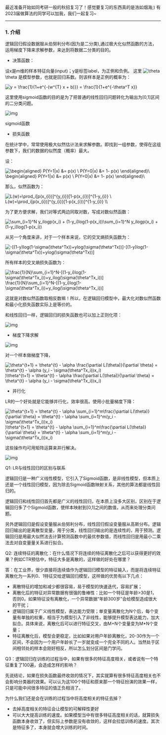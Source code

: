 最近准备开始如同考研一般的秋招复习了！感觉要复习的东西真的是浩如烟海;) 有2023届做算法的同学可以加我，我们一起复习~

------

### 1. 介绍

逻辑回归假设数据服从伯努利分布(因为是二分类),通过极大化似然函数的方法，运用梯度下降来求解参数，来达到将数据二分类的目的。

- 决策函数：

设x是m维的样本特征向量(input)；y是标签label，为正例和负例。 这里 ![\theta](https://www.zhihu.com/equation?tex=%5Ctheta)\theta 是模型参数，也就是回归系数。则该样本是正例的概率为：

![ y = \frac{1}{1+e^{-(w^{T} x + b)}}   = \frac{1}{1+e^{-\theta^T x}}](https://www.zhihu.com/equation?tex=%20y%20%3D%20%5Cfrac%7B1%7D%7B1%2Be%5E%7B-(w%5E%7BT%7D%20x%20%2B%20b)%7D%7D%20%20%20%3D%20%5Cfrac%7B1%7D%7B1%2Be%5E%7B-%5Ctheta%5ET%20x%7D%7D) 

这里使用sigmoid函数的目的是为了把普通的线性回归问题转化为输出为[0,1]区间的二分类问题。

![img](https://pic4.zhimg.com/v2-2a9742ad65ddecb5800e05061b50e7ef_b.png)

sigmoid函数

- 损失函数

在统计学中，常常使用极大似然估计法来求解参数。即找到一组参数，使得在这组参数下，我们的数据的似然度（概率）最大。

设：

![\begin{aligned} P(Y=1|x) &= p(x) \\  P(Y=0|x) &= 1- p(x) \end{aligned}\\](https://www.zhihu.com/equation?tex=%5Cbegin%7Baligned%7D%20P(Y%3D1%7Cx)%20%26%3D%20p(x)%20%5C%5C%20%20P(Y%3D0%7Cx)%20%26%3D%201-%20p(x)%20%5Cend%7Baligned%7D%5C%5C)\begin{aligned} P(Y=1|x) &= p(x) \\  P(Y=0|x) &= 1- p(x) \end{aligned}\\

那么，似然函数为：

![L(w)=\prod_i[p(x_{i})]^{y_{i}}[1-p(x_{i})]^{1-y_{i}}  \\](https://www.zhihu.com/equation?tex=L(w)%3D%5Cprod_i%5Bp(x_%7Bi%7D)%5D%5E%7By_%7Bi%7D%7D%5B1-p(x_%7Bi%7D)%5D%5E%7B1-y_%7Bi%7D%7D%20%20%5C%5C)L(w)=\prod_i[p(x_{i})]^{y_{i}}[1-p(x_{i})]^{1-y_{i}}  \\

为了更方便求解，我们对等式两边同取对数，写成对数似然函数：

![\sum_{i=1}^N y_ilogp(x_i) + (1-y_i)log(1-p(x_i))](https://www.zhihu.com/equation?tex=%5Csum_%7Bi%3D1%7D%5EN%20y_ilogp(x_i)%20%2B%20(1-y_i)log(1-p(x_i)))\sum_{i=1}^N y_ilogp(x_i) + (1-y_i)log(1-p(x_i)) 

从另一个角度来讲，对于一个样本来说，它的交叉熵损失函数为：

![-[(1-y)log(1-\sigma(\theta^Tx))+ylog(\sigma(\theta^Tx))]](https://www.zhihu.com/equation?tex=-%5B(1-y)log(1-%5Csigma(%5Ctheta%5ETx))%2Bylog(%5Csigma(%5Ctheta%5ETx))%5D)-[(1-y)log(1-\sigma(\theta^Tx))+ylog(\sigma(\theta^Tx))] 

所有样本的交叉熵损失函数为：

![\frac{1}{N}\sum_{i=1}^N-[(1-y_i)log(1-\sigma(\theta^Tx_i))+y_ilog(\sigma(\theta^Tx_i))]](https://www.zhihu.com/equation?tex=%5Cfrac%7B1%7D%7BN%7D%5Csum_%7Bi%3D1%7D%5EN-%5B(1-y_i)log(1-%5Csigma(%5Ctheta%5ETx_i))%2By_ilog(%5Csigma(%5Ctheta%5ETx_i))%5D)\frac{1}{N}\sum_{i=1}^N-[(1-y_i)log(1-\sigma(\theta^Tx_i))+y_ilog(\sigma(\theta^Tx_i))]

这就是对数似然函数取相反数嘛！所以，在逻辑回归模型中，最大化对数似然函数和最小化损失函数实际上是等价的。

和线性回归一样，逻辑回归的损失函数也可以加上正则化项：

![img](https://pic3.zhimg.com/80/v2-0d6004d8ed9e9f5e286bfa93c4ef1861_1440w.png)

- 梯度下降求解

![img](https://pic3.zhimg.com/v2-e9b19e804cbb8cdad22041b4523270b2_b.jpeg)

对一个样本做梯度下降，

![\theta^{t+1} = \theta^{t} - \alpha \frac{\partial L(\theta)}{\partial \theta} =  \theta^{t} - \alpha (y_i - \sigma(\theta^Tx_i))x_i)](https://www.zhihu.com/equation?tex=%5Ctheta%5E%7Bt%2B1%7D%20%3D%20%5Ctheta%5E%7Bt%7D%20-%20%5Calpha%20%5Cfrac%7B%5Cpartial%20L(%5Ctheta)%7D%7B%5Cpartial%20%5Ctheta%7D%20%3D%20%20%5Ctheta%5E%7Bt%7D%20-%20%5Calpha%20(y_i%20-%20%5Csigma(%5Ctheta%5ETx_i))x_i))\theta^{t+1} = \theta^{t} - \alpha \frac{\partial L(\theta)}{\partial \theta} =  \theta^{t} - \alpha (y_i - \sigma(\theta^Tx_i))x_i) 

- 并行化

LR的一个好处就是它能够并行化，效率很高。使用小批量梯度下降：

![\theta^{t+1} = \theta^{t} - \alpha \sum_{i=1}^m\frac{\partial L(\theta)}{\partial \theta} =  \theta^{t} - \alpha \sum_{i=1}^m(y_i - \sigma(\theta^Tx_i))x_i)](https://www.zhihu.com/equation?tex=%5Ctheta%5E%7Bt%2B1%7D%20%3D%20%5Ctheta%5E%7Bt%7D%20-%20%5Calpha%20%5Csum_%7Bi%3D1%7D%5Em%5Cfrac%7B%5Cpartial%20L(%5Ctheta)%7D%7B%5Cpartial%20%5Ctheta%7D%20%3D%20%20%5Ctheta%5E%7Bt%7D%20-%20%5Calpha%20%5Csum_%7Bi%3D1%7D%5Em(y_i%20-%20%5Csigma(%5Ctheta%5ETx_i))x_i))\theta^{t+1} = \theta^{t} - \alpha \sum_{i=1}^m\frac{\partial L(\theta)}{\partial \theta} =  \theta^{t} - \alpha \sum_{i=1}^m(y_i - \sigma(\theta^Tx_i))x_i)

这些操作均可用矩阵运算来并行解决。





![img](https://pic3.zhimg.com/v2-49bfaccb32908e969353ac558f07d60a_b.png)

Q1: LR与线性回归的区别与联系

逻辑回归是一种广义线性模型，它引入了Sigmoid函数，是非线性模型，但本质上还是一个线性回归模型，因为除去Sigmoid函数映射关系，其他的算法都是线性回归的。

逻辑回归和线性回归首先都是广义的线性回归，在本质上没多大区别，区别在于逻辑回归多了个Sigmoid函数，使样本映射到[0,1]之间的数值，从而来处理分类问题。

另外逻辑回归是假设变量服从伯努利分布，线性回归假设变量服从高斯分布。逻辑回归输出的是离散型变量，用于分类，线性回归输出的是连续性的，用于预测。逻辑回归是用最大似然法去计算预测函数中的最优参数值，而线性回归是用最小二乘法去对自变量量关系进行拟合。

Q2: 连续特征的离散化：在什么情况下将连续的特征离散化之后可以获得更好的效果？例如CTR预估中，特征大多是离散的，这样做的好处在哪里？

答：在工业界，很少直接将连续值作为逻辑回归模型的特征输入，而是将连续特征离散化为一系列0、1特征交给逻辑回归模型，这样做的优势有以下几点：

- 离散特征的增加和减少都很容易，易于模型的快速迭代，容易扩展；
- 离散化后的特征对异常数据有很强的鲁棒性：比如一个特征是年龄>30是1，否则0。如果特征没有离散化，一个异常数据“年龄300岁”会给模型造成很大的干扰；
- 逻辑回归属于广义线性模型，表达能力受限；单变量离散化为N个后，每个变量有单独的权重，相当于为模型引入了非线性，能够提升模型表达能力，加大拟合。具体来说，离散化后可以进行特征交叉，由M+N个变量变为M*N个变量；
- 特征离散化后，模型会更稳定，比如如果对用户年龄离散化，20-30作为一个区间，不会因为一个用户年龄长了一岁就变成一个完全不同的人。当然处于区间相邻处的样本会刚好相反，所以怎么划分区间是门学问。

Q3：逻辑回归在训练的过程当中，如果有很多的特征高度相关，或者说有一个特征重复了100遍，会造成怎样的影响？

先说结论，如果在损失函数最终收敛的情况下，其实就算有很多特征高度相关也不会影响分类器的效果。可以认为这100个特征和原来那一个特征扮演的效果一样，只是可能中间很多特征的值正负相消了。

为什么我们还是会在训练的过程当中将高度相关的特征去掉？

- 去掉高度相关的特征会让模型的可解释性更好
- 可以大大提高训练的速度。如果模型当中有很多特征高度相关的话，就算损失函数本身收敛了，但实际上参数是没有收敛的，这样会拉低训练的速度。其次是特征多了，本身就会增大训练的时间。






  